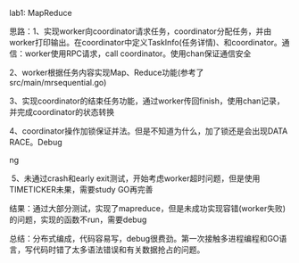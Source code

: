 lab1: MapReduce

思路：1、实现worker向coordinator请求任务，coordinator分配任务，并由worker打印输出。在coordinator中定义TaskInfo(任务详情)、和coordinator。通信：worker使用RPC请求，call coordinator。使用chan保证通信安全

​			2、worker根据任务内容实现Map、Reduce功能(参考了src/main/mrsequential.go)

​			3、实现coordinator的结束任务功能，通过worker传回finish，使用chan记录，并完成coordinator的状态转换

​			4、coordinator操作加锁保证并法。但是不知道为什么，加了锁还是会出现DATA RACE。Debug

ng

​			5、未通过crash和early exit测试，开始考虑worker超时问题，但是使用TIMETICKER未果，需要study GO再完善

结果：通过大部分测试，实现了mapreduce，但是未成功实现容错(worker失败)的问题，实现的函数不run，需要debug

总结：分布式编成，代码容易写，debug很费劲。第一次接触多进程编程和GO语言，写代码时错了太多语法错误和有关数据抢占的问题。